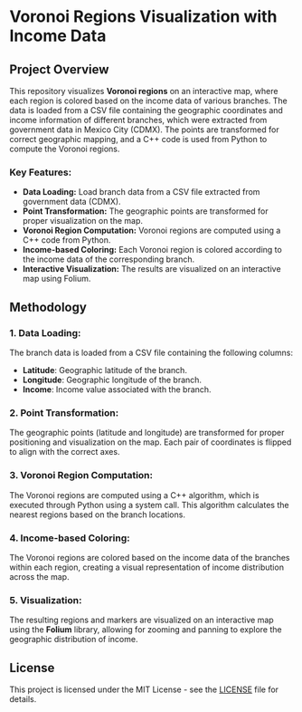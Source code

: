 # Voronoi Regions Visualization with Income Data

## Project Overview
This repository visualizes **Voronoi regions** on an interactive map, where each region is colored based on the income data of various branches. The data is loaded from a CSV file containing the geographic coordinates and income information of different branches, which were extracted from government data in Mexico City (CDMX). The points are transformed for correct geographic mapping, and a C++ code is used from Python to compute the Voronoi regions.

### Key Features:
- **Data Loading:** Load branch data from a CSV file extracted from government data (CDMX).
- **Point Transformation:** The geographic points are transformed for proper visualization on the map.
- **Voronoi Region Computation:** Voronoi regions are computed using a C++ code from Python.
- **Income-based Coloring:** Each Voronoi region is colored according to the income data of the corresponding branch.
- **Interactive Visualization:** The results are visualized on an interactive map using Folium.

## Methodology
### 1. Data Loading:
The branch data is loaded from a CSV file containing the following columns:
- **Latitude**: Geographic latitude of the branch.
- **Longitude**: Geographic longitude of the branch.
- **Income**: Income value associated with the branch.

### 2. Point Transformation:
The geographic points (latitude and longitude) are transformed for proper positioning and visualization on the map. Each pair of coordinates is flipped to align with the correct axes.

### 3. Voronoi Region Computation:
The Voronoi regions are computed using a C++ algorithm, which is executed through Python using a system call. This algorithm calculates the nearest regions based on the branch locations.

### 4. Income-based Coloring:
The Voronoi regions are colored based on the income data of the branches within each region, creating a visual representation of income distribution across the map.

### 5. Visualization:
The resulting regions and markers are visualized on an interactive map using the **Folium** library, allowing for zooming and panning to explore the geographic distribution of income.

## License
This project is licensed under the MIT License - see the [LICENSE](LICENSE) file for details.
